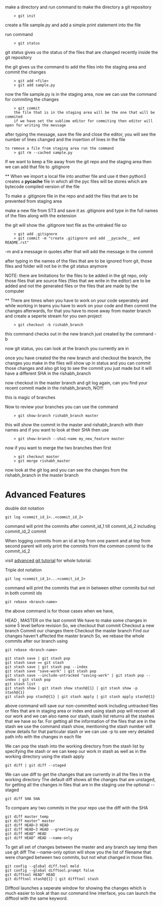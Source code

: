 make a directory and run command to make the directory a git repository

```
	> git init
```

create a file sample.py and add a simple print statement into the file

run command

```
	> git status
```

git status gives us the status of the files that are changed recently inside the git repository

the git gives us the command to add the files into the staging area and commit the changes

```
	> git add <file>
	> git add sample.py
```

now the file sample.py is in the staging area, now we can use the command for commiting the changes

```
	> git commit
	the file that is in the staging area will be the one that will be commited
	if we have set the sublime editor for commiting then editor will open for writing the message
```

after typing the message, save the file and close the editor, you will see the number of lines 
changed and the insertion of lines in the file

```
to remove a file from staging area run the command 
	> git rm --cached sample.py
```

If we want to keep a file away from the git repo and the staging area then we can add that file to
.gitignore

** When we import a local file into another file and use it then python3 creates a __pycache__ file 
in which all the pyc files will be stores which are bytecode compiled version of the file

To make a .gitignore file in the repo and add the files that are to be prevented from staging area

make a new file from ST3 and save it as .gitignore and type in the full names of the files along
with the extension

the git will show the .gitignore text file as the untraked file so

```
	> git add .gitignore
	> git commit -m "create .gitignore and add __pycache__ and README.rst"
```

-m and a message in quotes after that will add the message in the commit

after typing in the names of the files that are to be ignored from git, those files and folder will
not be in the git status anymore

NOTE: there are limitations for the files to be added in the git repo, only those files that are
	  source files (files that we write in the editor) are to be added and not the generated files
	  or the files that are made by the computer

** There are times when you have to work on your code seperately and while working in teams you 
have to work on your code and then commit the changes afterwards, for that you have to move away
from master branch and create a seperte stream for you own project

```
	> git checkout -b rishabh_branch
```

this command checks out in the new branch just created by the command -b <branch-name>

now git status, you can look at the branch you currently are in

once you have created the the new branch and checkout the branch, the changes you make in the files
will show up in status and you can commit those changes and also git log to see the commit you just
made but it will have a different SHA in the rishabh_branch

now checkout in the master branch and git log again, can you find your recent commit made in the 
rishabh_branch, NO!!!

this is magic of branches

Now to review your branches you can use the command 

```
	> git show-branch rishabh_branch master
```

this will show the commit in the master and rishabh_branch with their names and if you want to
look at their SHA then use 

```
	> git show-branch --sha1-name my_new_feature master
```

now if you want to merge the two branches then first

```
	> git checkout master
	> git merge rishabh_master
```

now look at the git log and you can see the changes from the rishabh_branch in the master branch

# Advanced Features
double dot notation

```
git log <commit_id_1>..<commit_id_2>
```

command will print the commits after commit_id_1 till commit_id_2 including commit_id_2 commit

When logging commits from an id at top from one parent and at top from second parent will only
print the commits from the common commit to the commit_id_2

visit [advanced git tutorial](https://realpython.com/advanced-git-for-pythonistas/) for whole 
tutorial.

Triple dot notation

```
git log <commit_id_1>...<commit_id_2>
```

command will print the commits that are in between either commits but not in both commit ids

```
git rebase <branch-name>
```

the above command is for those cases when we have,

HEAD , MASTER on the last commit
We have to make some changes in some 5 level before revision
So, we checkout that commit
Checkout a new branch
Commit our changes there
Checkout the master branch
Find our changes haven't affected the master branch
So, we rebase the whole commits after our branch using

```
git rebase <branch-name>
```

```
git stash save | git stash pop
git stash save == git stash
git stash save | git stash pop --index
git stash save "save-work" | git stash pop
git stash save --include-untracked "saving-work" | git stash pop --index | git stash pop
git stash list
git stash show | git stash show stash@{1} | git stash show -p stash@{1}
git stash pop stash@{1} | git stash apply | git stash apply stash@{1}
```

above command will save our non-committed work including untracked files or files that are in staging
area or index and using stash pop will recover all our work and we can also name our stash, stash 
list returns all the stashes that we have so far. For getting all the information of the files that 
are in the stash we use the command stash show, mentioning the stash number will show details for 
that particular stash or we can use -p to see very detailed path info with the changes in each file

We can pop the stash into the working directory from the stash list by specifying the stash or we can
keep our work in stash as well as in the working directory using the stash apply

```
git diff | git diff --staged
```

We can use diff to get the changes that are currently in all the files in the working directory
The default diff shows all the changes that are unstaged, for getting all the changes in files that 
are in the staging use the optional --staged

```
git diff SHA SHA
```

To compare any two commits in the your repo use the diff with the SHA

```
git diff master temp
git diff master^ master
git diff HEAD~3 HEAD
git diff HEAD~3 HEAD --greeting.py
git diff HEAD^ HEAD
git diff HEAD^ HEAD --name-only
```

To get all set of changes between the master and any branch say temp then use git diff
The --name-only option will show you the list of filename that were changed between two commits, but 
not what changed in those files.

```
git config --global diff.tool meld
git config --global difftool.prompt false
git difftool HEAD^ HEAD
git difftool stash@{1} | git difftool stash
```

Difftool launches a seperate window for showing the changes which is much easier to look at than our
command line interface, you can launch the difftool with the same keyword.
